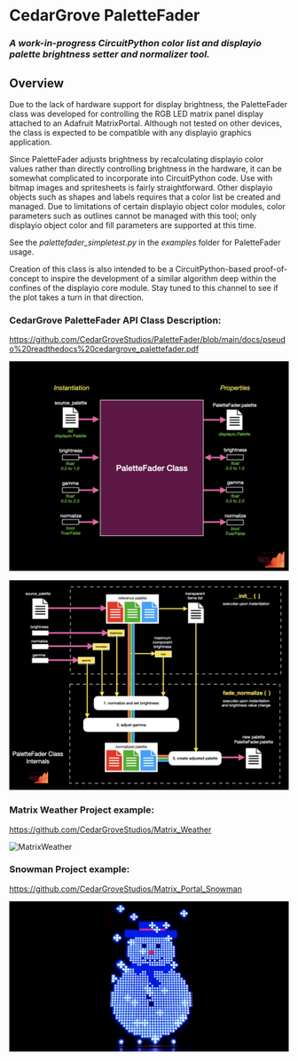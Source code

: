 # CedarGrove PaletteFader

### _A work-in-progress CircuitPython color list and displayio palette brightness setter and normalizer tool._

## Overview

Due to the lack of hardware support for display brightness, the PaletteFader class was developed for controlling the RGB LED matrix panel display attached to an Adafruit MatrixPortal. Although not tested on other devices, the class is expected to be compatible with any displayio graphics application.

Since PaletteFader adjusts brightness by recalculating displayio color values rather than directly controlling brightness in the hardware, it can be somewhat complicated to incorporate into CircuitPython code. Use with bitmap images and spritesheets is fairly straightforward. Other displayio objects such as shapes and labels requires that a color list be created and managed. Due to limitations of certain displayio object color modules, color parameters such as outlines cannot be managed with this tool; only displayio object color and fill parameters are supported at this time.

See the _palettefader_simpletest.py_ in the _examples_ folder for PaletteFader usage.

Creation of this class is also intended to be a CircuitPython-based proof-of-concept to inspire the development of a similar algorithm deep within the confines of the displayio core module. Stay tuned to this channel to see if the plot takes a turn in that direction.

### CedarGrove PaletteFader API Class Description:
https://github.com/CedarGroveStudios/PaletteFader/blob/main/docs/pseudo%20readthedocs%20cedargrove_palettefader.pdf

![Overview](https://github.com/CedarGroveStudios/PaletteFader/blob/main/docs/PaletteFader_Class_description.jpeg)

![Internals](https://github.com/CedarGroveStudios/PaletteFader/blob/main/docs/PaletteFader_Class_internals.jpeg)

### Matrix Weather Project example:
https://github.com/CedarGroveStudios/Matrix_Weather

![MatrixWeather](https://github.com/CedarGroveStudios/Matrix_Weather/blob/main/photos_and_graphics/matrix_weather.jpeg)


### Snowman Project example:
https://github.com/CedarGroveStudios/Matrix_Portal_Snowman

![MatrixPortal Snowman](https://github.com/CedarGroveStudios/Matrix_Portal_Snowman/blob/main/graphics_source/MatrixPortal_Snowman.png)

